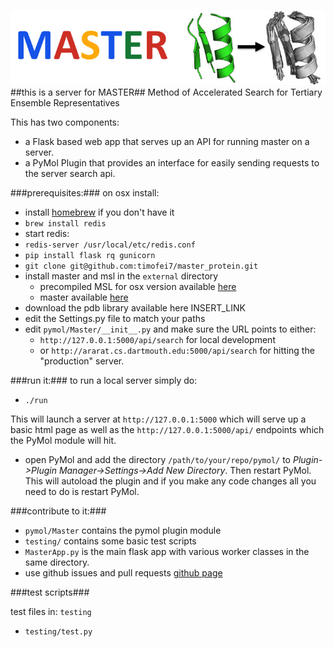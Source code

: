 ![logo](static/images/MASTER_logo_notext.jpg)
##this is a server for MASTER##
Method of Accelerated Search for Tertiary Ensemble Representatives

This has two components:

   - a Flask based web app that serves up an API for running
master on a server.
   - a PyMol Plugin that provides an interface for easily sending requests to the server search api.

###prerequisites:###
on osx install:

  - install [homebrew](http://brew.sh) if you don't have it
  - `brew install redis`
  - start redis:
  - `redis-server /usr/local/etc/redis.conf`
  - `pip install flask rq gunicorn`
  - `git clone git@github.com:timofei7/master_protein.git`
  - install master and msl in the `external` directory
  	- precompiled MSL for osx version available [here]( http://grigoryanlab.org/msl/msl-static-MacOSX_1.2.2.7.tar.gz)
  	- master available [here](http://grigoryanlab.org/master)
  - download the pdb library available here INSERT_LINK
  - edit the Settings.py file to match your paths
  - edit `pymol/Master/__init__.py` and make sure the URL points to either:
  	- `http://127.0.0.1:5000/api/search` for local development
  	- or `http://ararat.cs.dartmouth.edu:5000/api/search` for hitting the "production" server. 

###run it:###
to run a local server simply do:

  - `./run` 
  
This will launch a server at `http://127.0.0.1:5000` which will serve up a basic html page as well as the `http://127.0.0.1:5000/api/` endpoints which the PyMol module will hit. 

  - open PyMol and add the directory `/path/to/your/repo/pymol/` to *Plugin->Plugin Manager->Settings->Add New Directory*.  Then restart PyMol.   This will autoload the plugin and if you make any code changes all you need to do is restart PyMol. 

###contribute to it:###
  - `pymol/Master` contains the pymol plugin module
  - `testing/` contains some basic test scripts
  - `MasterApp.py` is the main flask app with various worker classes in the same directory.
  - use github issues and pull requests [github page](https://github.com/timofei7/master_protein)

###test scripts###

test files in: `testing`

  - `testing/test.py`

